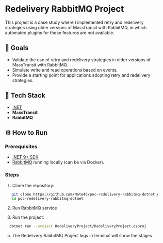 # Redelivery RabbitMQ Project
This project is a case study where I implemented retry and redelivery strategies using older versions of MassTransit with RabbitMQ, in which automated plugins for these features are not available.

## 🚀 Goals

- Validate the use of retry and redelivery strategies in older versions of MassTransit with RabbitMQ.
- Simulate write and read operations based on events.
- Provide a starting point for applications adopting retry and redelivery strategies. 

## 🔧 Tech Stack

- [.NET](https://dotnet.microsoft.com/)
- **MassTransit**
- **RabbitMQ**  

## ⚙️ How to Run

### Prerequisites
- [.NET 9+ SDK](https://dotnet.microsoft.com/download)
- [RabbitMQ](https://www.rabbitmq.com/docs/install-windows#installer) running locally (can be via Docker).

### Steps
1. Clone the repository:
```bash
   git clone https://github.com/Note45/poc-redelivery-rabbitmq-dotnet.git
   cd poc-redelivery-rabbitmq-dotnet
```

2. Run RabbitMQ service

4. Run the project:

```bash 
  dotnet run --project RedeliveryProject/RedeliveryProject.csproj 
```

5. The Redelivery RabbitMQ Project logs in terminal will show the stages
